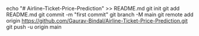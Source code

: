 echo "# Airline-Ticket-Price-Prediction" >> README.md
git init
git add README.md
git commit -m "first commit"
git branch -M main
git remote add origin https://github.com/Gaurav-Bindal/Airline-Ticket-Price-Prediction.git
git push -u origin main
